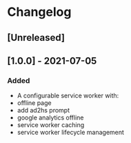 # Changelog
<!-- Refer to: https://keepachangelog.com/en/1.0.0/ -->
## [Unreleased]

## [1.0.0] - 2021-07-05
### Added
- A configurable service worker with:
- offline page
- add ad2hs prompt
- google analytics offline
- service worker caching
- service worker lifecycle management
